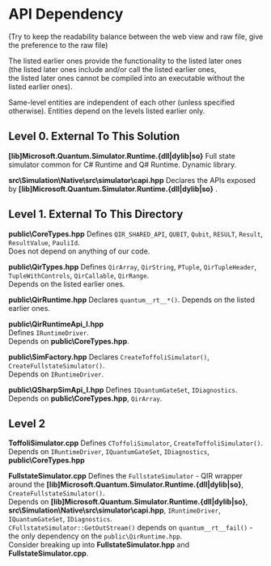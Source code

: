 # API Dependency

(Try to keep the readability balance between the web view and raw file, give the preference to the raw file)

The listed earlier ones provide the functionality to the listed later ones  
(the listed later ones include and/or call the listed earlier ones,  
the listed later ones cannot be compiled into an executable without the listed earlier ones).  

Same-level entities are independent of each other (unless specified otherwise). Entities depend on the levels listed earlier only.  


## Level 0. External To This Solution

**[lib]Microsoft.Quantum.Simulator.Runtime.{dll|dylib|so}** 
                            Full state simulator common for C# Runtime and Q# Runtime. Dynamic library.

**src\Simulation\Native\src\simulator\capi.hpp**
                            Declares the APIs exposed by **[lib]Microsoft.Quantum.Simulator.Runtime.{dll|dylib|so}** .


## Level 1. External To This Directory

**public\CoreTypes.hpp**    Defines `QIR_SHARED_API`, `QUBIT`, `Qubit`, `RESULT`, `Result`, `ResultValue`, `PauliId`.  
                            Does not depend on anything of our code.

**public\QirTypes.hpp**     Defines `QirArray`, `QirString`, `PTuple`, `QirTupleHeader`, `TupleWithControls`, `QirCallable`, `QirRange`.  
                            Depends on the listed earlier ones.

**public\QirRuntime.hpp**   Declares `quantum__rt__*()`. Depends on the listed earlier ones.  

**public\QirRuntimeApi_I.hpp**  
                            Defines `IRuntimeDriver`.  
                            Depends on **public\CoreTypes.hpp**.

**public\SimFactory.hpp**   Declares `CreateToffoliSimulator()`, `CreateFullstateSimulator()`.  
                            Depends on `IRuntimeDriver`.

**public\QSharpSimApi_I.hpp**
                            Defines `IQuantumGateSet`, `IDiagnostics`.  
                            Depends on **public\CoreTypes.hpp**, `QirArray`.


## Level 2

**ToffoliSimulator.cpp**    Defines `CToffoliSimulator`, `CreateToffoliSimulator()`.  
                            Depends on `IRuntimeDriver`, `IQuantumGateSet`, `IDiagnostics`, **public\CoreTypes.hpp**

**FullstateSimulator.cpp**  Defines the `FullstateSimulator` - QIR wrapper around the **[lib]Microsoft.Quantum.Simulator.Runtime.{dll|dylib|so}**, `CreateFullstateSimulator()`.  
                            Depends on **[lib]Microsoft.Quantum.Simulator.Runtime.{dll|dylib|so}**, **src\Simulation\Native\src\simulator\capi.hpp**,
                            `IRuntimeDriver`, `IQuantumGateSet`, `IDiagnostics`.  
                            `CFullstateSimulator::GetOutStream()` depends on `quantum__rt__fail()` - the only dependency on the `public\QirRuntime.hpp`.  
                            Consider breaking up into **FullstateSimulator.hpp** and **FullstateSimulator.cpp**.
